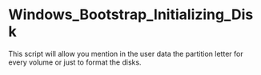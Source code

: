 # Windows_Bootstrap_Initializing_Disk
This script will allow you mention in the user data the partition letter for every volume or just to format the disks.
